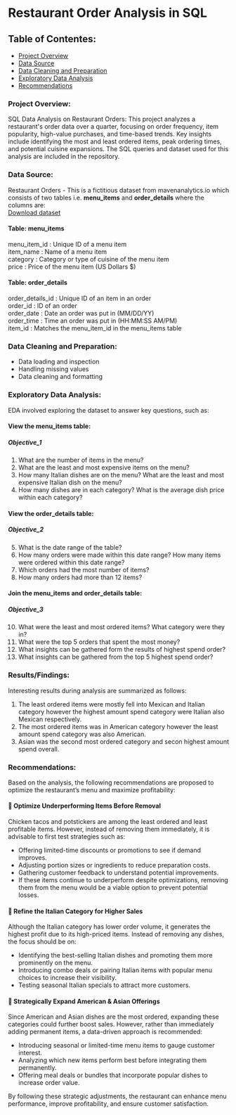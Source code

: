 # Restaurant Order Analysis in SQL

## Table of Contentes:
- [Project Overview](#project-overview)
- [Data Source](#data-source)
- [Data Cleaning and Preparation](#data-cleaning-and-preparation)
- [Exploratory Data Analysis](#exploratory-data-analysis)
- [Recommendations](#recommendations)
### Project Overview:
SQL Data Analysis on Restaurant Orders: This project analyzes a restaurant's order data over a quarter, focusing on order frequency, item popularity, high-value purchases, and time-based trends. Key insights include identifying the most and least ordered items, peak ordering times, and potential cuisine expansions. The SQL queries and dataset used for this analysis are included in the repository.

### Data Source: 
Restaurant Orders - This is a fictitious dataset from mavenanalytics.io which consists of two tables i.e. **menu_items** and **order_details** where the columns are:   
[Download dataset](https://mavenanalytics.io/data-playground?order=date_added%2Cdesc&pageSize=10&search=restaurant)
#### Table: menu_items

menu_item_id        : Unique ID of a menu item  
item_name           : Name of a menu item  
category            : Category or type of cuisine of the menu item  
price               : Price of the menu item (US Dollars $)  

#### Table: order_details

order_details_id    : Unique ID of an item in an order  
order_id            : ID of an order  
order_date          : Date an order was put in (MM/DD/YY)  
order_time          : Time an order was put in (HH:MM:SS AM/PM)  
item_id             : Matches the menu_item_id in the menu_items table


### Data Cleaning and Preparation:
- Data loading and inspection
- Handling missing values
- Data cleaning and formatting

### Exploratory Data Analysis:

EDA involved exploring the dataset to answer key questions, such as:  
#### View the **menu_items** table:
##### Objective_1
1) What are the number of items in the menu?
2) What are the least and most expensive items on the menu?
3) How many Italian dishes are on the menu? What are the least and most expensive Italian dish on the menu?
4) How many dishes are in each category? What is the average dish price within each category?

#### View the **order_details** table:
##### Objective_2
5) What is the date range of the table?
6) How many orders were made within this date range? How many items were ordered within this date range?
7) Which orders had the most number of items?
8) How many orders had more than 12 items?

#### Join the **menu_items** and **order_details** table:
##### Objective_3
10) What were the least and most ordered items? What category were they in?
11) What were the top 5 orders that spent the most money?
12) What insights can be gathered form the results of highest spend order?
13) What insights can be gathered from the top 5 highest spend order?

### Results/Findings: 
Interesting results during analysis are summarized as follows:
1) The least ordered items were mostly fell into Mexican and Italian category however the highest amount spend category were Italian also Mexican respectively.
2) The most ordered items was in American category however the least amount spend category was also American.
3) Asian was the second most ordered category and secon highest amount spend overall.

### Recommendations: 

Based on the analysis, the following recommendations are proposed to optimize the restaurant’s menu and maximize profitability:

#### 📌 Optimize Underperforming Items Before Removal
Chicken tacos and potstickers are among the least ordered and least profitable items. However, instead of removing them immediately, it is advisable to first test strategies such as:
- Offering limited-time discounts or promotions to see if demand improves.
- Adjusting portion sizes or ingredients to reduce preparation costs.
- Gathering customer feedback to understand potential improvements.
- If these items continue to underperform despite optimizations, removing them from the menu would be a viable option to prevent potential losses.
#### 🍝 Refine the Italian Category for Higher Sales
Although the Italian category has lower order volume, it generates the highest profit due to its high-priced items. Instead of removing any dishes, the focus should be on:
- Identifying the best-selling Italian dishes and promoting them more prominently on the menu.
- Introducing combo deals or pairing Italian items with popular menu choices to increase their visibility.
- Testing seasonal Italian specials to attract more customers.
 #### 🍔 Strategically Expand American & Asian Offerings
Since American and Asian dishes are the most ordered, expanding these categories could further boost sales. However, rather than immediately adding permanent items, a data-driven approach is recommended:
- Introducing seasonal or limited-time menu items to gauge customer interest.
- Analyzing which new items perform best before integrating them permanently.
- Offering meal deals or bundles that incorporate popular dishes to increase order value.

By following these strategic adjustments, the restaurant can enhance menu performance, improve profitability, and ensure customer satisfaction.




